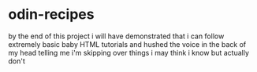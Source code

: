 # odin-recipes
by the end of this project i will have demonstrated that i can follow extremely basic baby HTML tutorials and hushed the voice in the back of my head telling me i'm skipping over things i may think i know but actually don't
